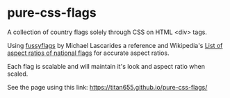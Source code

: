 # pure-css-flags
A collection of country flags solely through CSS on HTML &lt;div&gt; tags.

Using <a href="http://lascarid.es/fussyflags/">fussyflags</a> by Michael Lascarides a reference and Wikipedia's <a href="https://en.wikipedia.org/wiki/List_of_aspect_ratios_of_national_flags">List of aspect ratios of national flags</a> for accurate aspect ratios.

Each flag is scalable and will maintain it's look and aspect ratio when scaled.

See the page using this link: https://titan655.github.io/pure-css-flags/

